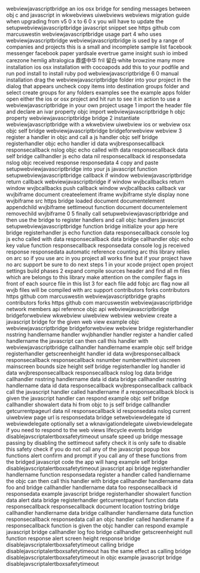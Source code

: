 webviewjavascriptbridge an ios osx bridge for sending messages between obj c and javascript in wkwebviews uiwebviews webviews migration guide when upgrading from v5 0 x to 6 0 x you will have to update the setupwebviewjavascriptbridge javascript snippet see https github com marcuswestin webviewjavascriptbridge usage part 4 who uses webviewjavascriptbridge webviewjavascriptbridge is used by a range of companies and projects this is a small and incomplete sample list facebook messenger facebook paper yardsale evertrue game insight sush io imbed carezone hemlig altralogica 鼎盛中华 fril 留白·white browzine many more installation ios osx installation with cocoapods add this to your podfile and run pod install to install ruby pod webviewjavascriptbridge 6 0 manual installation drag the webviewjavascriptbridge folder into your project in the dialog that appears uncheck copy items into destination groups folder and select create groups for any folders examples see the example apps folder open either the ios or osx project and hit run to see it in action to use a webviewjavascriptbridge in your own project usage 1 import the header file and declare an ivar property objc import webviewjavascriptbridge h objc property webviewjavascriptbridge bridge 2 instantiate webviewjavascriptbridge with a wkwebview uiwebview ios or webview osx objc self bridge webviewjavascriptbridge bridgeforwebview webview 3 register a handler in objc and call a js handler objc self bridge registerhandler objc echo handler id data wvjbresponsecallback responsecallback nslog objc echo called with data responsecallback data self bridge callhandler js echo data nil responsecallback id responsedata nslog objc received response responsedata 4 copy and paste setupwebviewjavascriptbridge into your js javascript function setupwebviewjavascriptbridge callback if window webviewjavascriptbridge return callback webviewjavascriptbridge if window wvjbcallbacks return window wvjbcallbacks push callback window wvjbcallbacks callback var wvjbiframe document createelement iframe wvjbiframe style display none wvjbiframe src https bridge loaded document documentelement appendchild wvjbiframe settimeout function document documentelement removechild wvjbiframe 0 5 finally call setupwebviewjavascriptbridge and then use the bridge to register handlers and call objc handlers javascript setupwebviewjavascriptbridge function bridge initialize your app here bridge registerhandler js echo function data responsecallback console log js echo called with data responsecallback data bridge callhandler objc echo key value function responsecallback responsedata console log js received response responsedata automatic reference counting arc this library relies on arc so if you use arc in you project all works fine but if your project have no arc support be sure to do next steps 1 in your xcode project open project settings build phases 2 expand compile sources header and find all m files which are belongs to this library make attention on the compiler flags in front of each source file in this list 3 for each file add fobjc arc flag now all wvjb files will be compiled with arc support contributors forks contributors https github com marcuswestin webviewjavascriptbridge graphs contributors forks https github com marcuswestin webviewjavascriptbridge network members api reference objc api webviewjavascriptbridge bridgeforwebview wkwebview uiwebview webview webview create a javascript bridge for the given web view example objc webviewjavascriptbridge bridgeforwebview webview bridge registerhandler nsstring handlername handler wvjbhandler handler register a handler called handlername the javascript can then call this handler with webviewjavascriptbridge callhandler handlername example objc self bridge registerhandler getscreenheight handler id data wvjbresponsecallback responsecallback responsecallback nsnumber numberwithint uiscreen mainscreen bounds size height self bridge registerhandler log handler id data wvjbresponsecallback responsecallback nslog log data bridge callhandler nsstring handlername data id data bridge callhandler nsstring handlername data id data responsecallback wvjbresponsecallback callback call the javascript handler called handlername if a responsecallback block is given the javascript handler can respond example objc self bridge callhandler showalert data hi from objc to js self bridge callhandler getcurrentpageurl data nil responsecallback id responsedata nslog current uiwebview page url is responsedata bridge setwebviewdelegate id webviewdelegate optionally set a wknavigationdelegate uiwebviewdelegate if you need to respond to the web views lifecycle events bridge disablejavscriptalertboxsafetytimeout unsafe speed up bridge message passing by disabling the settimeout safety check it is only safe to disable this safety check if you do not call any of the javascript popup box functions alert confirm and prompt if you call any of these functions from the bridged javascript code the app will hang example self bridge disablejavscriptalertboxsafetytimeout javascript api bridge registerhandler handlername function responsedata register a handler called handlername the objc can then call this handler with bridge callhandler handlername data foo and bridge callhandler handlername data foo responsecallback id responsedata example javascript bridge registerhandler showalert function data alert data bridge registerhandler getcurrentpageurl function data responsecallback responsecallback document location tostring bridge callhandler handlername data bridge callhandler handlername data function responsecallback responsedata call an objc handler called handlername if a responsecallback function is given the objc handler can respond example javascript bridge callhandler log foo bridge callhandler getscreenheight null function response alert screen height response bridge disablejavscriptalertboxsafetytimeout calling bridge disablejavscriptalertboxsafetytimeout has the same effect as calling bridge disablejavscriptalertboxsafetytimeout in objc example javascript bridge disablejavscriptalertboxsafetytimeout